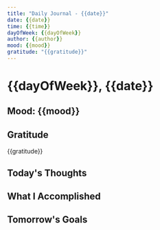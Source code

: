 ```yaml
---
title: "Daily Journal - {{date}}"
date: {{date}}
time: {{time}}
dayOfWeek: {{dayOfWeek}}
author: {{author}}
mood: {{mood}}
gratitude: "{{gratitude}}"
---
```


# {{dayOfWeek}}, {{date}}

## Mood: {{mood}}

## Gratitude
{{gratitude}}

## Today's Thoughts

## What I Accomplished

## Tomorrow's Goals